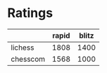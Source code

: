 # Ratings

|          | rapid | blitz |
|----------|-------|-------|
| lichess  | 1808 | 1400 |
| chesscom | 1568 | 1000 |
